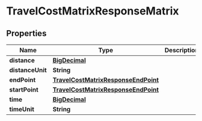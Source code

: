 
# TravelCostMatrixResponseMatrix

## Properties
Name | Type | Description | Notes
------------ | ------------- | ------------- | -------------
**distance** | [**BigDecimal**](BigDecimal.md) |  |  [optional]
**distanceUnit** | **String** |  |  [optional]
**endPoint** | [**TravelCostMatrixResponseEndPoint**](TravelCostMatrixResponseEndPoint.md) |  |  [optional]
**startPoint** | [**TravelCostMatrixResponseEndPoint**](TravelCostMatrixResponseEndPoint.md) |  |  [optional]
**time** | [**BigDecimal**](BigDecimal.md) |  |  [optional]
**timeUnit** | **String** |  |  [optional]



